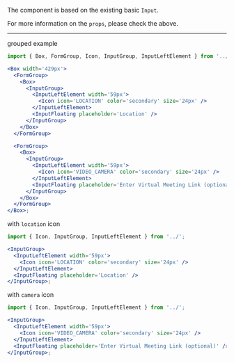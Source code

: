 The component is based on the existing basic `Input`.

For more information on the `props`, please check the above.

---

grouped example

```jsx
import { Box, FormGroup, Icon, InputGroup, InputLeftElement } from '../';

<Box width='429px'>
  <FormGroup>
    <Box>
      <InputGroup>
        <InputLeftElement width='59px'>
          <Icon icon='LOCATION' color='secondary' size='24px' />
        </InputLeftElement>
        <InputFloating placeholder='Location' />
      </InputGroup>
    </Box>
  </FormGroup>

  <FormGroup>
    <Box>
      <InputGroup>
        <InputLeftElement width='59px'>
          <Icon icon='VIDEO_CAMERA' color='secondary' size='24px' />
        </InputLeftElement>
        <InputFloating placeholder='Enter Virtual Meeting Link (optional)' />
      </InputGroup>
    </Box>
  </FormGroup>
</Box>;
```

with `location` icon

```jsx
import { Icon, InputGroup, InputLeftElement } from '../';

<InputGroup>
  <InputLeftElement width='59px'>
    <Icon icon='LOCATION' color='secondary' size='24px' />
  </InputLeftElement>
  <InputFloating placeholder='Location' />
</InputGroup>;
```

with `camera` icon

```jsx
import { Icon, InputGroup, InputLeftElement } from '../';

<InputGroup>
  <InputLeftElement width='59px'>
    <Icon icon='VIDEO_CAMERA' color='secondary' size='24px' />
  </InputLeftElement>
  <InputFloating placeholder='Enter Virtual Meeting Link (optional)' />
</InputGroup>;
```

